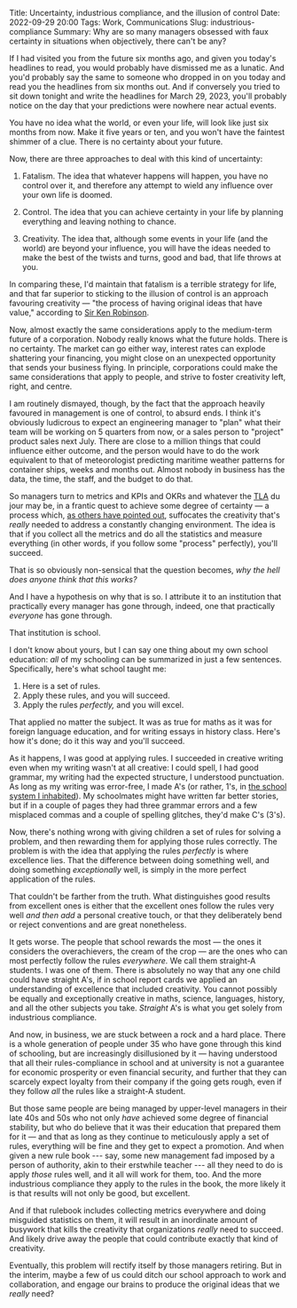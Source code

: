 Title: Uncertainty, industrious compliance, and the illusion of control
Date: 2022-09-29 20:00
Tags: Work, Communications
Slug: industrious-compliance
Summary: Why are so many managers obsessed with faux certainty in situations when objectively, there can't be any?

If I had visited you from the future six months ago, and given you
today's headlines to read, you would probably have dismissed me as a
lunatic. And you'd probably say the same to someone who dropped in on
you today and read you the headlines from six months out. And if
conversely you tried to sit down tonight and write the headlines for
March 29, 2023, you'll probably notice on the day that your predictions
were nowhere near actual events.

You have no idea what the world, or even your life, will look like
just six months from now. Make it five years or ten, and you won't have
the faintest shimmer of a clue. There is no certainty about your
future.

Now, there are three approaches to deal with this kind of uncertainty:

1. Fatalism. The idea that whatever happens will happen, you have no
   control over it, and therefore any attempt to wield any influence
   over your own life is doomed.

2. Control. The idea that you can achieve certainty in your life by
   planning everything and leaving nothing to chance.

3. Creativity. The idea that, although some events in your life (and
   the world) are beyond your influence, you will have the ideas
   needed to make the best of the twists and turns, good and bad, that
   life throws at you.

In comparing these, I'd maintain that fatalism is a terrible strategy
for life, and that far superior to sticking to the illusion of control
is an approach favouring creativity — "the process of having original
ideas that have value," according to [Sir Ken
Robinson](https://en.wikipedia.org/wiki/Ken_Robinson_(educationalist)).

Now, almost exactly the same considerations apply to the medium-term
future of a corporation. Nobody really knows what the future
holds. There is no certainty. The market can go either way, interest
rates can explode shattering your financing, you might close on an
unexpected opportunity that sends your business flying. In principle,
corporations could make the same considerations that apply to people,
and strive to foster creativity left, right, and centre.

I am routinely dismayed, though, by the fact that the approach heavily
favoured in management is one of control, to absurd ends. I think it's
obviously ludicrous to expect an engineering manager to "plan" what
their team will be working on 5 quarters from now, or a sales person
to "project" product sales next July. There are close to a million
things that could influence either outcome, and the person would have
to do the work equivalent to that of meteorologist predicting maritime
weather patterns for container ships, weeks and months out. Almost
nobody in business has the data, the time, the staff, and the budget
to do that.

So managers turn to metrics and KPIs and OKRs and whatever the
[TLA](https://en.wikipedia.org/wiki/Three-letter_acronym) du jour may
be, in a frantic quest to achieve some degree of certainty — a process
which, [as others have pointed
out](https://www.morebeyond.co.za/how-organisational-ocd-is-stamping-out-innovation/),
suffocates the creativity that's *really* needed to address a
constantly changing environment. The idea is that if you collect all
the metrics and do all the statistics and measure everything (in other
words, if you follow some "process" perfectly), you'll succeed.

That is so obviously non-sensical that the question becomes, *why the
hell does anyone think that this works?*

And I have a hypothesis on why that is so. I attribute it to an
institution that practically every manager has gone through, indeed,
one that practically *everyone* has gone through.

That institution is school.


I don't know about yours, but I can say one thing about my own school
education: *all* of my schooling can be summarized in just a few
sentences. Specifically, here's what school taught me:

1. Here is a set of rules.
2. Apply these rules, and you will succeed.
3. Apply the rules *perfectly,* and you will excel.

That applied no matter the subject. It was as true for maths as it was
for foreign language education, and for writing essays in history
class. Here's how it's done; do it this way and you'll succeed.

As it happens, I was good at applying rules. I succeeded in creative
writing even when my writing wasn't at all creative: I could spell, I
had good grammar, my writing had the expected structure, I understood
punctuation. As long as my writing was error-free, I made A's (or
rather, 1's, in [the school system I
inhabited](https://en.wikipedia.org/wiki/Grading_systems_by_country#Austria)). My
schoolmates might have written far better stories, but if in a couple
of pages they had three grammar errors and a few misplaced commas and
a couple of spelling glitches, they'd make C's (3's).

Now, there's nothing wrong with giving children a set of rules for
solving a problem, and then rewarding them for applying those rules
correctly.  The problem is with the idea that applying the rules
*perfectly* is where excellence lies. That the difference between
doing something well, and doing something *exceptionally* well, is
simply in the more perfect application of the rules.

That couldn't be farther from the truth. What distinguishes good
results from excellent ones is either that the excellent ones follow
the rules very well *and then add* a personal creative touch, or that
they deliberately bend or reject conventions and are great
nonetheless.

It gets worse. The people that school rewards the most — the ones it
considers the overachievers, the cream of the crop — are the ones who
can most perfectly follow the rules *everywhere.* We call them
straight-A students. I was one of them. There is absolutely no way
that any one child could have straight A's, if in school report cards
we applied an understanding of excellence that included
creativity. You cannot possibly be equally and exceptionally creative
in maths, science, languages, history, and all the other subjects you
take. *Straight* A's is what you get solely from industrious
compliance.

And now, in business, we are stuck between a rock and a hard
place. There is a whole generation of people under 35 who have gone
through this kind of schooling, but are increasingly disillusioned by
it — having understood that all their rules-compliance in school and
at university is not a guarantee for economic prosperity or even
financial security, and further that they can scarcely expect loyalty
from their company if the going gets rough, even if they follow *all*
the rules like a straight-A student.

But those same people are being managed by upper-level managers in
their late 40s and 50s who not only *have* achieved some degree of
financial stability, but who do believe that it was their education
that prepared them for it — and that as long as they continue to
meticulously apply a set of rules, everything will be fine and they
get to expect a promotion. And when given a new rule book --- say,
some new management fad imposed by a person of authority, akin to
their erstwhile teacher --- all they need to do is apply *those* rules
well, and it all will work for them, too. And the more industrious
compliance they apply to the rules in the book, the more likely it is
that results will not only be good, but excellent.

And if that rulebook includes collecting metrics everywhere and doing
misguided statistics on them, it will result in an inordinate amount
of busywork that kills the creativity that organizations *really*
need to succeed. And likely drive away the people that could
contribute exactly that kind of creativity.

Eventually, this problem will rectify itself by those managers
retiring. But in the interim, maybe a few of us could ditch our school
approach to work and collaboration, and engage our brains to produce
the original ideas that we *really* need?
